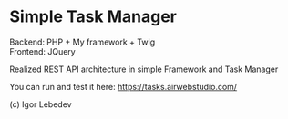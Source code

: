 <h1>Simple Task Manager</h1>
Backend: PHP + My framework + Twig <br>
Frontend: JQuery

Realized REST API architecture in simple Framework and Task Manager

<p>You can run and test it here: <a target="_blank" href="https://tasks.airwebstudio.com/">https://tasks.airwebstudio.com/</a></p>

(c) Igor Lebedev
